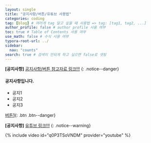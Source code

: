 ```yaml
---
layout: single
title: "공지사항/버튼/유튜브 사용법"
categories: coding
tag: [blog] # 여러개 tag 달고 싶을 때 사용법 => tag: [tag1, tag2, ...]
author_profile: false # author profile 사용 여부
toc: true # Table of Contents 사용 여부
use_math: false # 수식 사용 여부
typora-root-url: ../
sidebar:
  nav: "counts"
search: true # 검색이 안되게 하고 싶으면 false로 셋팅
---
```


**[공지사항]** [공지사항/버튼 참고자료 링크!!!](https://mmistakes.github.io/minimal-mistakes/docs/utility-classes/)
{: .notice--danger}

<div class="notice--success">
<h4>공지사항입니다.</h4>
<ul>
    <li>공지1</li>
    <li>공지2</li>
    <li>공지3</li>
</ul>
</div>

[버튼1](https://google.com){: .btn .btn--danger}

**[공지사항]** [유튜브 링크!!!](https://mmistakes.github.io/minimal-mistakes/docs/helpers/)
{: .notice--warning}

{% include video id="q0P3TSoVNDM" provider="youtube" %}
